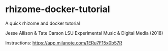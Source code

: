 # rhizome-docker-tutorial
A quick rhizome and docker tutorial

Jesse Allison & Tate Carson
LSU Experimental Music & Digital Media (2018)

Instructions: https://app.milanote.com/1ERu7F15x0b57R


